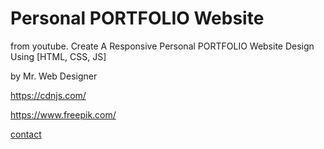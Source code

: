 # Personal PORTFOLIO Website

from youtube.
Create A Responsive Personal PORTFOLIO Website Design Using [HTML, CSS, JS]

by Mr. Web Designer

https://cdnjs.com/

https://www.freepik.com/

[contact](https://fonts.google.com/)